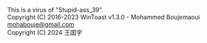 This is a virus of "Stupid-ass_39".  
Copyright (C) 2016-2023 WinToast v1.3.0 - Mohammed Boujemaoui mohabouje@gmail.com  
Copyright (C) 2024 王国宇
